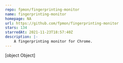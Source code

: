 ```yaml
---
repo: fpmon/fingerprinting-monitor
name: fingerprinting-monitor
homepage: NA
url: https://github.com/fpmon/fingerprinting-monitor
stars: 134
starredAt: 2021-11-23T18:57:40Z
description: |-
    A fingerprinting monitor for Chrome.
---
```


[object Object]
